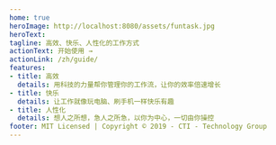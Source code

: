 ```yaml
---
home: true
heroImage: http://localhost:8080/assets/funtask.jpg
heroText:
tagline: 高效、快乐、人性化的工作方式
actionText: 开始使用 →
actionLink: /zh/guide/
features:
- title: 高效
  details: 用科技的力量帮你管理你的工作流，让你的效率倍速增长
- title: 快乐
  details: 让工作就像玩电脑、刷手机一样快乐有趣
- title: 人性化
  details: 想人之所想，急人之所急，以你为中心，一切由你操控
footer: MIT Licensed | Copyright © 2019 - CTI - Technology Group
---
```

